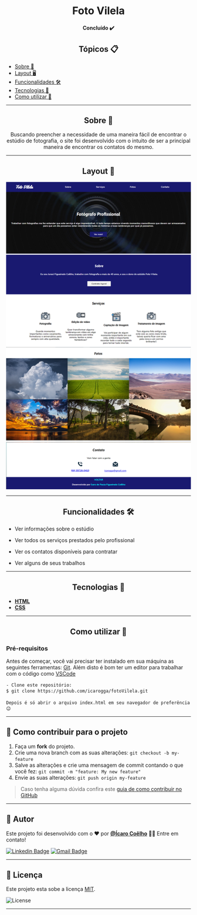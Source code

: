 <h1 align="center">Foto Vilela</h1>

<h4 align="center"> 
	Concluído ✔️
</h4>

   <h2 align="center">Tópicos 📋</h2>

   <p>
   
   - [Sobre 📖](#sobre-)
   - [Layout 🖥️](#layout-)
   - [Funcionalidades 🛠️](#funcionalidades-%EF%B8%8F)
   - [Tecnologias 📲](#tecnologias-)
   - [Como utilizar 🤔](#como-utilizar-)

   </p>

---

<h2 align="center">Sobre 📖</h2>
   
<p align="center">
  Buscando preencher a necessidade de uma maneira fácil de encontrar o estúdio de fotografia, o site foi desenvolvido com o intuito de ser a principal maneira de encontrar
  os contatos do mesmo. 
</p>

---

<h2 align="center">Layout 📱</h2>

  <img src="img/1.png" alt="fotografo">
	<img src="img/2.png" alt="sobre e serviços">
	<img src="img/3.png" alt="fotos">
	<img src="img/4.png" alt="contatos">
	
---

<h2 align="center">Funcionalidades 🛠️</h2>

   <p>

- Ver informações sobre o estúdio
- Ver todos os serviços prestados pelo profissional
- Ver os contatos disponíveis para contratar
- Ver alguns de seus trabalhos

   </p>

---

<h2 align="center">Tecnologias 📲</h2>

   <p>

-   **[HTML](https://developer.mozilla.org/pt-BR/docs/Web/HTML)**
-   **[CSS](https://www.w3schools.com/css/)**

   </p>

---

<h2 align="center">Como utilizar 🤔</h2>

   ### Pré-requisitos

   Antes de começar, você vai precisar ter instalado em sua máquina as seguintes ferramentas:
   [Git](https://git-scm.com). 
   Além disto é bom ter um editor para trabalhar com o código como [VSCode](https://code.visualstudio.com/)

   ```
   - Clone este repositório:
   $ git clone https://github.com/icarogga/fotoVilela.git

   Depois é só abrir o arquivo index.html em seu navegador de preferência 😉
   ```

---

## 💪 Como contribuir para o projeto

1. Faça um **fork** do projeto.
2. Crie uma nova branch com as suas alterações: `git checkout -b my-feature`
3. Salve as alterações e crie uma mensagem de commit contando o que você fez: `git commit -m "feature: My new feature"`
4. Envie as suas alterações: `git push origin my-feature`
> Caso tenha alguma dúvida confira este [guia de como contribuir no GitHub](./CONTRIBUTING.md)

---

   ## 🦸 Autor

   Este projeto foi desenvolvido com o ❤️ por **[@Ícaro Coêlho](https://github.com/icarogga?tab=following)** 👋🏽 Entre em contato!
   
   [![Linkedin Badge](https://img.shields.io/badge/-Ícaro-blue?style=flat-square&logo=Linkedin&logoColor=white&link=https://www.linkedin.com/in/ícaro-coelho-3a5b60206/)](https://www.linkedin.com/in/ícaro-coelho-3a5b60206/) 
[![Gmail Badge](https://img.shields.io/badge/-icarogga@gmail.com-c14438?style=flat-square&logo=Gmail&logoColor=white&link=mailto:icarogga@gmail.com)](mailto:icarogga@gmail.com)

---

## 📝 Licença

Este projeto esta sobe a licença [MIT](./LICENSE).

<img alt="License" src="https://img.shields.io/badge/license-MIT-brightgreen">

---
